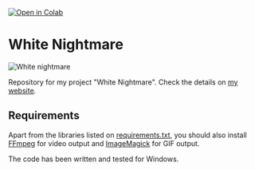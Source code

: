[![Open in Colab](https://colab.research.google.com/assets/colab-badge.svg)](https://colab.research.google.com/github/rodrihgh/white-nightmare/blob/master/colab.ipynb)
# White Nightmare

![White nightmare](media/white-nightmare.gif)

Repository for my project "White Nightmare".
Check the details on
[my website](https://rodrihgh.github.io/projects/white-nightmare).

## Requirements

Apart from the libraries listed on
[requirements.txt](requirements.txt),
you should also install
[FFmpeg](https://www.ffmpeg.org/)
for video output
and [ImageMagick](https://imagemagick.org) for GIF output.

The code has been written and tested for Windows.
